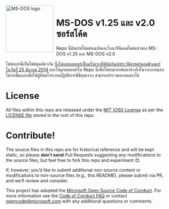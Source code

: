 <img width="150" height="150" align="left" style="float: left; margin: 0 10px 0 0;" alt="MS-DOS logo" src="https://github.com/Microsoft/MS-DOS/blob/master/msdos-logo.png">   

# MS-DOS v1.25 และ v2.0 ซอร์สโค้ด
Repo นี้มีซอร์สโค้ดต้นฉบับและไบนารีที่คอมไพล์แล้วของ MS-DOS v1.25 และ MS-DOS v2.0

ไฟล์เหล่านี้เป็นไฟล์ชุดเดียวกัน [ซึ่งได้เคยเผยแพร่เป็นครั้งแรกที่พิพิธภัณฑ์ประวัติศาสตร์คอมพิวเตอร์  ในวันที่ 25 มีนาคม 2014](http://www.computerhistory.org/atchm/microsoft-ms-dos-early-source-code/) และได้ถูกเผยแพร่ใน Repo นี้เพื่อให้สามารถค้นหาอ้างอิงในจากภายนอกได้ง่ายขึ้นและเพื่อให้ผู้ที่สนใจระบบปฏิบัติการพีซียุคแรกๆ สามารถสำรวจและทดลองได้ 

# License
All files within this repo are released under the [MIT (OSI) License]( https://en.wikipedia.org/wiki/MIT_License) as per the [LICENSE file](https://github.com/Microsoft/MS-DOS/blob/master/LICENSE.md) stored in the root of this repo.

# Contribute!
The source files in this repo are for historical reference and will be kept static, so please **don’t send** Pull Requests suggesting any modifications to the source files, but feel free to fork this repo and experiment 😊.  

If, however, you’d like to submit additional non-source content or modifications to non-source files (e.g., this README), please submit via PR, and we’ll review and consider.

This project has adopted the [Microsoft Open Source Code of Conduct](https://opensource.microsoft.com/codeofconduct/).  For more information see the [Code of Conduct FAQ](https://opensource.microsoft.com/codeofconduct/faq/) or contact [opencode@microsoft.com](mailto:opencode@microsoft.com) with any additional questions or comments.
